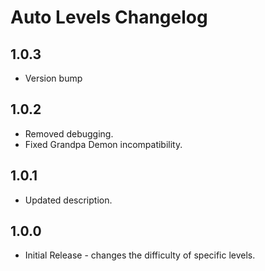 # Auto Levels Changelog

## 1.0.3
* Version bump

## 1.0.2
* Removed debugging.
* Fixed Grandpa Demon incompatibility.

## 1.0.1
* Updated description.

## 1.0.0
* Initial Release - changes the difficulty of specific levels.
